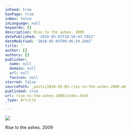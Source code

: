 ```yaml
---
inFeed: true
hasPage: true
inNav: false
inLanguage: null
keywords: []
description: Rise to the ashes. 2009
datePublished: '2016-05-03T10:56:43.591Z'
dateModified: '2016-05-03T09:46:29.288Z'
title: ''
author: []
authors: []
publisher:
  name: null
  domain: null
  url: null
  favicon: null
starred: false
sourcePath: _posts/2016-05-03-rise-to-the-ashes-2009.md
published: true
url: rise-to-the-ashes-2009/index.html
_type: Article

---
```

![](https://the-grid-user-content.s3-us-west-2.amazonaws.com/8d2fffc4-c64d-4751-a3cf-0333ad34bdcd.jpg)

Rise to the ashes. 2009